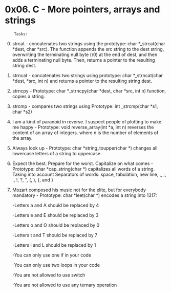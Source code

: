 # 0x06. C - More pointers, arrays and strings

		Tasks:

0. strcat - concatenates two strings using the prototype: char *_strcat(char *dest, char *src). The function appends the src string to the dest string, overwriting the terminating null byte (\0) at the end of dest, and then adds a terminating null byte. Then, returns a pointer to the resulting string dest.
1. strncat - concatenates two strings using prototype: char *_strncat(char *dest, *src, int n) and returns a pointer to the resulting string dest.
2. strncpy - Prototype: char *_strncpy(char *dest, char *src, int n) function, copies a string.
3. strcmp - compares two strings using Prototype: int _strcmp(char *s1, char *s2)
4. I am a kind of paranoid in reverse. I suspect people of plotting to make me happy - Prototype: void reverse_array(int *a, int n) reverses the content of an array of integers. where n is the number of elements of the array.
5. Always look up - Prototype: char *string_toupper(char *) changes all lowercase letters of a string to uppercase.
6. Expect the best. Prepare for the worst. Capitalize on what comes - Prototype: char *cap_string(char *) capitalizes all words of a string. Taking into account Separators of words: space, tabulation, new line, ,, ;, ., !, ?, ", (, ), {, and }
7. Mozart composed his music not for the elite, but for everybody
mandatory - Prototype: char *leet(char *) encodes a string into 1317:

	-Letters a and A should be replaced by 4

	-Letters e and E should be replaced by 3

	-Letters o and O should be replaced by 0

	-Letters t and T should be replaced by 7

	-Letters l and L should be replaced by 1

	-You can only use one if in your code

	-You can only use two loops in your code

	-You are not allowed to use switch

	-You are not allowed to use any ternary operation
